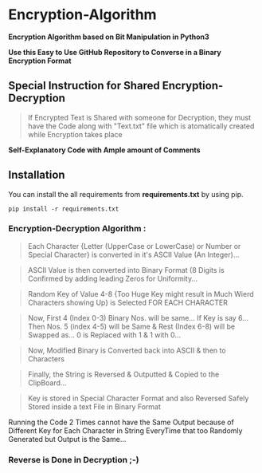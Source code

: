# Encryption-Algorithm

**Encryption Algorithm based on Bit Manipulation in Python3**

**Use this Easy to Use GitHub Repository to Converse in a Binary Encryption Format**

## Special Instruction for Shared Encryption-Decryption 
> If Encrypted Text is Shared with someone for Decryption, they must have the Code along with "Text.txt" file which is atomatically created while Encryption takes place

**Self-Explanatory Code with Ample amount of Comments**

## Installation
You can install the all requirements from **requirements.txt** by using pip.

    pip install -r requirements.txt


### Encryption-Decryption Algorithm : 

> Each Character {Letter (UpperCase or LowerCase) or Number or Special Character} is converted in it's ASCII Value (An Integer)...  

> ASCII Value is then converted into Binary Format (8 Digits is Confirmed by adding leading Zeros for Uniformity...  

> Random Key of Value 4-8 {Too Huge Key might result in Much Wierd Characters showing Up} is Selected FOR EACH CHARACTER  

> Now, First 4 (Index 0-3) Binary Nos. will be same... If Key is say 6... Then Nos. 5 (index 4-5) will be Same & Rest (Index 6-8) will be Swapped as... 0 is Replaced with 1 & 1 with 0...  

> Now, Modified Binary is Converted back into ASCII & then to Characters  

> Finally, the String is Reversed & Outputted & Copied to the ClipBoard...  

> Key is stored in Special Character Format and also Reversed Safely Stored inside a text File in Binary Format  

Running the Code 2 Times cannot have the Same Output because of Different Key for Each Character in String EveryTime that too Randomly Generated but Output is the Same...

### Reverse is Done in Decryption ;-)
